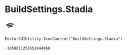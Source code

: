 # BuildSettings.Stadia
![](/img/BuildSettings.Stadia.png)

``` CSharp
EditorGUIUtility.IconContent("BuildSettings.Stadia")
```
```
-1059611258551044968
```
